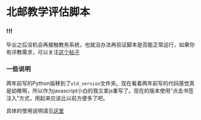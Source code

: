 # 北邮教学评估脚本

### !!!

毕业之后没机会再接触教务系统，也就没办法再验证脚本是否能正常运行，如果你有评教需求，可以关注[这个帖子](https://bbs.byr.cn/#!article/Python/243)

### 一些说明

两年前写的Python版移到了`old_version`文件夹。现在看着两年前写的代码感觉真是幼稚啊，所以作为javascript小白的我又拿js重写了。现在的版本使用“点击书签注入”方式，用起来应该比以前方便多了吧。

具体的使用说明请见[这里](http://hansnow.github.io/pingjiao)
